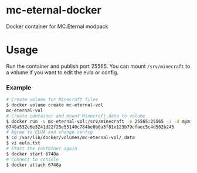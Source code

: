 # mc-eternal-docker
Docker container for MC.Eternal modpack

# Usage

Run the container and publish port 25565. You can mount `/srv/minecraft` to a volume if you want to edit the eula or config.

### Example

```bash
# Create volume for Minecraft files
$ docker volume create mc-eternal-vol
mc-eternal-vol
# Create container and mount Minecraft data to volume
$ docker run -v mc-eternal-vol:/srv/minecraft -p 25565:25565 -i -d mymindstorm/mc-eternal:1.3.3
6748a532e6e3241d22f25e55140c784be0b0a3f81e123b79cfaec5c4d502b245
# Agree to ELUA and change config
$ cd /var/lib/docker/volumes/mc-eternal-vol/_data
$ vi eula.txt
# Start the container again
$ docker start 6748a
# Connect to console
$ docker attach 6748a
```
